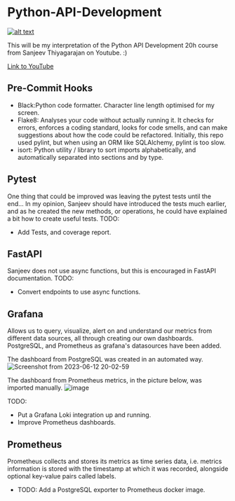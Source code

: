 # Python-API-Development

[![alt text][image]][hyperlink]

[hyperlink]: https://youtu.be/0sOvCWFmrtA
[image]:
https://github.com/ialvata/Python-API-Development/assets/110241614/6ee51d95-4301-4857-9765-5784aa2d1548
(Screenshot of YouTube Video Course)




This will be my interpretation of the Python API Development 20h course from Sanjeev Thiyagarajan on Youtube. :) 

[Link to YouTube](https://www.youtube.com/watch?v=0sOvCWFmrtA&ab_channel=freeCodeCamp.org)



## Pre-Commit Hooks
- Black:Python code formatter. Character line length optimised for my screen.
- Flake8: Analyses your code without actually running it. It checks for errors, enforces a coding standard, looks for code smells, and can make suggestions about how the code could be refactored. Initially, this repo used pylint, but when using an ORM like SQLAlchemy, pylint is too slow.
- isort: Python utility / library to sort imports alphabetically, and automatically separated into sections and by type.

## Pytest
One thing that could be improved was leaving the pytest tests until the end... In my opinion, Sanjeev should have introduced the tests much earlier, and as he created the new methods, or operations, he could have explained a bit how to create useful tests.
TODO:
- Add Tests, and coverage report.

## FastAPI
Sanjeev does not use async functions, but this is encouraged in FastAPI documentation.
TODO:
- Convert endpoints to use async functions.

## Grafana
Allows us to query, visualize, alert on and understand our metrics from different data sources, all through creating our own dashboards.
PostgreSQL, and Prometheus as grafana's datasources have been added.
 
The dashboard from PostgreSQL was created in an automated way.
![Screenshot from 2023-06-12 20-02-59](https://github.com/ialvata/Python-API-Development/assets/110241614/1605597f-619b-447d-8a03-c0364859ab7d)

The dashboard from Prometheus metrics, in the picture below, was imported manually.
![image](https://github.com/ialvata/Python-API-Development/assets/110241614/74f8cbbe-78c3-4389-abe7-9b8841dc077d)

TODO: 
- Put a Grafana Loki integration up and running.
- Improve Prometheus dashboards.

## Prometheus
Prometheus collects and stores its metrics as time series data, i.e. metrics information is stored with the timestamp at which it was recorded, alongside optional key-value pairs called labels.
- TODO: Add a PostgreSQL exporter to Prometheus docker image.
